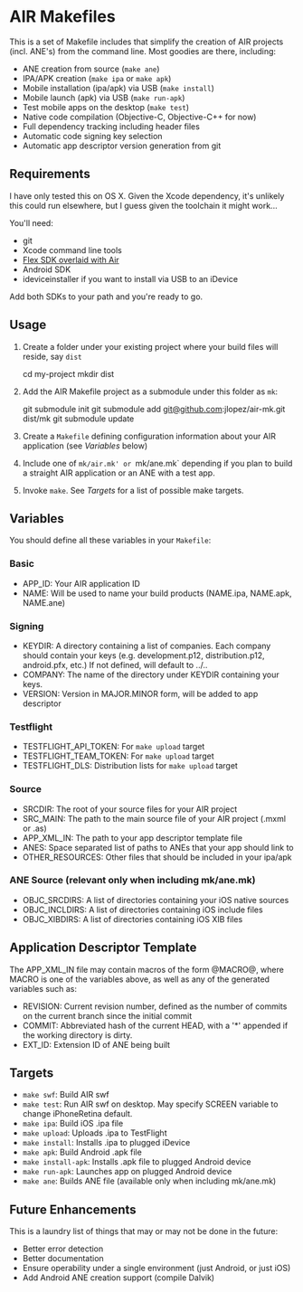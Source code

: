 AIR Makefiles
=============
This is a set of Makefile includes that simplify the creation of
AIR projects (incl. ANE's) from the command line. Most goodies are
there, including:

* ANE creation from source (`make ane`)
* IPA/APK creation (`make ipa` or `make apk`)
* Mobile installation (ipa/apk) via USB (`make install`)
* Mobile launch (apk) via USB (`make run-apk`)
* Test mobile apps on the desktop (`make test`)
* Native code compilation (Objective-C, Objective-C++ for now)
* Full dependency tracking including header files
* Automatic code signing key selection
* Automatic app descriptor version generation from git

Requirements
------------
I have only tested this on OS X. Given the Xcode dependency, it's
unlikely this could run elsewhere, but I guess given the toolchain
it might work...

You'll need:
* git
* Xcode command line tools
* [Flex SDK overlaid with Air][1]
* Android SDK
* ideviceinstaller if you want to install via USB to an iDevice

Add both SDKs to your path and you're ready to go.

Usage
-----
1. Create a folder under your existing project where your build files
will reside, say `dist`

    cd my-project
    mkdir dist

2. Add the AIR Makefile project as a submodule under this folder as `mk`:

    git submodule init
    git submodule add git@github.com:jlopez/air-mk.git dist/mk
    git submodule update

3. Create a `Makefile` defining configuration information about your
AIR application (see _Variables_ below)

4. Include one of `mk/air.mk' or `mk/ane.mk` depending if you plan to
build a straight AIR application or an ANE with a test app.

5. Invoke `make`. See _Targets_ for a list of possible make targets.

Variables
---------
You should define all these variables in your `Makefile`:

### Basic
* APP_ID: Your AIR application ID
* NAME: Will be used to name your build products (NAME.ipa, NAME.apk, NAME.ane)

### Signing
* KEYDIR: A directory containing a list of companies. Each company should
  contain your keys (e.g. development.p12, distribution.p12, android.pfx, etc.)
  If not defined, will default to ../..
* COMPANY: The name of the directory under KEYDIR containing your keys.
* VERSION: Version in MAJOR.MINOR form, will be added to app descriptor

### Testflight
* TESTFLIGHT_API_TOKEN: For `make upload` target
* TESTFLIGHT_TEAM_TOKEN: For `make upload` target
* TESTFLIGHT_DLS: Distribution lists for `make upload` target

### Source
* SRCDIR: The root of your source files for your AIR project
* SRC_MAIN: The path to the main source file of your AIR project (.mxml or .as)
* APP_XML_IN: The path to your app descriptor template file
* ANES: Space separated list of paths to ANEs that your app should link to
* OTHER_RESOURCES: Other files that should be included in your ipa/apk

### ANE Source (relevant only when including mk/ane.mk)
* OBJC_SRCDIRS: A list of directories containing your iOS native sources
* OBJC_INCLDIRS: A list of directories containing iOS include files
* OBJC_XIBDIRS: A list of directories containing iOS XIB files

Application Descriptor Template
-------------------------------
The APP_XML_IN file may contain macros of the form @MACRO@, where MACRO
is one of the variables above, as well as any of the generated variables
such as:

* REVISION: Current revision number, defined as the number of commits on
  the current branch since the initial commit
* COMMIT: Abbreviated hash of the current HEAD, with a '*' appended if the
  working directory is dirty.
* EXT_ID: Extension ID of ANE being built

Targets
-------
* `make swf`: Build AIR swf
* `make test`: Run AIR swf on desktop. May specify SCREEN variable to
  change iPhoneRetina default.
* `make ipa`: Build iOS .ipa file
* `make upload`: Uploads .ipa to TestFlight
* `make install`: Installs .ipa to plugged iDevice
* `make apk`: Build Android .apk file
* `make install-apk`: Installs .apk file to plugged Android device
* `make run-apk`: Launches app on plugged Android device
* `make ane`: Builds ANE file (available only when including mk/ane.mk)

Future Enhancements
-------------------
This is a laundry list of things that may or may not be done in the
future:

* Better error detection
* Better documentation
* Ensure operability under a single environment (just Android, or just iOS)
* Add Android ANE creation support (compile Dalvik)

[1]: http://www.funky-monkey.nl/blog/2012/04/24/overlaying-flex-4-6-with-air-3-2-the-easy-way/ "Overlayiing Air SDK"
